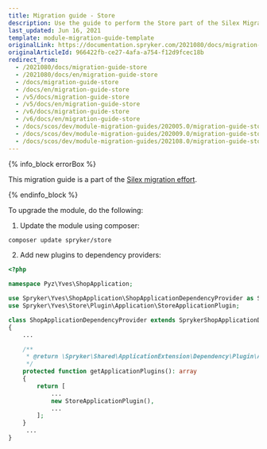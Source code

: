 ```yaml
---
title: Migration guide - Store
description: Use the guide to perform the Store part of the Silex Migration Effort.
last_updated: Jun 16, 2021
template: module-migration-guide-template
originalLink: https://documentation.spryker.com/2021080/docs/migration-guide-store
originalArticleId: 966422fb-ce27-4afa-a754-f12d9fcec18b
redirect_from:
  - /2021080/docs/migration-guide-store
  - /2021080/docs/en/migration-guide-store
  - /docs/migration-guide-store
  - /docs/en/migration-guide-store
  - /v5/docs/migration-guide-store
  - /v5/docs/en/migration-guide-store
  - /v6/docs/migration-guide-store
  - /v6/docs/en/migration-guide-store
  - /docs/scos/dev/module-migration-guides/202005.0/migration-guide-store.html
  - /docs/scos/dev/module-migration-guides/202009.0/migration-guide-store.html
  - /docs/scos/dev/module-migration-guides/202108.0/migration-guide-store.html
---
```


{% info_block errorBox %}

This migration guide is a part of the [Silex migration effort](/docs/scos/dev/migration-concepts/silex-replacement/silex-replacement.html).

{% endinfo_block %}

To upgrade the module, do the following:

1. Update the module using composer:
```bash
composer update spryker/store
```

2. Add new plugins to dependency providers:

```php
<?php

namespace Pyz\Yves\ShopApplication;

use Spryker\Yves\ShopApplication\ShopApplicationDependencyProvider as SprykerShopApplicationDependencyProvider;
use Spryker\Yves\Store\Plugin\Application\StoreApplicationPlugin;

class ShopApplicationDependencyProvider extends SprykerShopApplicationDependencyProvider
{
    ...

    /**
     * @return \Spryker\Shared\ApplicationExtension\Dependency\Plugin\ApplicationPluginInterface[]
     */
    protected function getApplicationPlugins(): array
    {
        return [
            ...
            new StoreApplicationPlugin(),
            ...
        ];
    }
     ...
}
```
